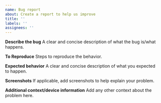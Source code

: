 ```yaml
---
name: Bug report
about: Create a report to help us improve
title: ''
labels: ''
assignees: ''
---
```


**Describe the bug**
A clear and concise description of what the bug is/what happens.

**To Reproduce**
Steps to reproduce the behavior.

**Expected behavior**
A clear and concise description of what you expected to happen.

**Screenshots**
If applicable, add screenshots to help explain your problem.

**Additional context/device information**
Add any other context about the problem here.
